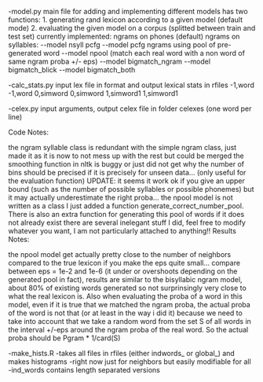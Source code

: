 -model.py main file for adding and implementing different models has two functions: 1. generating rand lexicon according to a given model (default mode) 2. evaluating the given model on a corpus (splitted between train and test set) currently implemented: ngrams on phones (default) ngrams on syllables: --model nsyll pcfg --model pcfg ngrams using pool of pre-generated word --model npool (match each real word with a non word of same ngram proba +/- eps)
--model bigmatch_ngram
--model bigmatch_blick
--model bigmatch_both

-calc_stats.py input lex file in format and output lexical stats in rfiles -1,word -1,word 0,simword 0,simword 1,simword1 1,simword1

-celex.py input arguments, output celex file in folder celexes (one word per line)

Code Notes:

the ngram syllable class is redundant with the simple ngram class, just made it as it is now to not mess up with the rest but could be merged
the smoothing function in nltk is buggy or just did not get why the number of bins should be precised if it is precisely for unseen data... (only useful for the evaluation function) UPDATE: it seems it work ok if you give an upper bound (such as the number of possible syllables or possible phonemes) but it may actually underestimate the right proba...
the npool model is not written as a class I just added a function generate_correct_number_pool. There is also an extra function for generating this pool of words if it does not already exist
there are several inelegant stuff I did, feel free to modify whatever you want, I am not particularly attached to anything!!
Results Notes:

the npool model get actually pretty close to the number of neighbors compared to the true lexicon if you make the eps quite small... compare between eps = 1e-2 and 1e-6 (it under or overshoots depending on the generated pool in fact), results are similar to the bisyllabic ngram model, about 80% of existing words generated so not surprinsingly very close to what the real lexicon is.
Also when evaluating the proba of a word in this model, even if it is true that we matched the ngram proba, the actual proba of the word is not that (or at least in the way i did it) because we need to take into account that we take a random word from the set S of all words in the interval +/-eps around the ngram proba of the real word. So the actual proba should be Pgram * 1/card(S)

-make_hists.R
-takes all files in rfiles (either indwords_ or global_) and makes histograms
-right now just for neighbors but easily modifiable for all
-ind_words contains length separated versions

